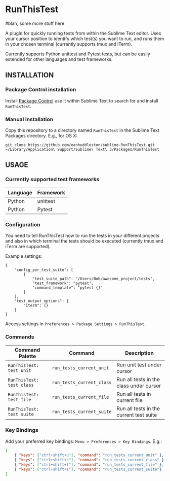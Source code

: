 # RunThisTest
#blah, some more stuff here

A plugin for quickly running tests from within the Sublime Text editor. Uses your cursor position to identify which test(s) you want to run, and runs them in your chosen terminal (currently supports tmux and iTerm).

Currently supports Python unittest and Pytest tests, but can be easily extended for other languages and test frameworks.

## INSTALLATION

### Package Control installation

Install [Package Control](https://packagecontrol.io/) use it within Sublime Text to search for and install `RunThisTest`.

### Manual installation

Copy this repository to a directory named `RunThisTest` in the Sublime Text Packages directory. E.g., for OS X:

`git clone https://github.com/eanhuddleston/sublime-RunThisTest.git ~/Library/Application\ Support/Sublime\ Text\ 3/Packages/RunThisTest`

## USAGE

### Currently supported test frameworks

Language | Framework
-------- | ---------
Python | unittest
Python | Pytest

### Configuration

You need to tell RunThisTest how to run the tests in your different projects and also in which terminal the tests should be executed (currently tmux and iTerm are supported).

Example settings:

```
{
    "config_per_test_suite": [
        {
            "test_suite_path": "/Users/Bob/awesome_project/tests",
            "test_framework": "pytest",
            "command_template": "pytest {}"
        }
    ],
    "test_output_options": {
        "iterm": {}
    }
}
```

Access settings in `Preferences > Package Settings > RunThisTest`.

### Commands

Command Palette | Command | Description
--------------- | ------- | -----------
`RunThisTest: test unit` | `run_tests_current_unit` | Run unit test under cursor
`RunThisTest: test class` | `run_tests_current_class` | Run all tests in the class under cursor
`RunThisTest: test file` | `run_tests_current_file` | Run all tests in current file
`RunThisTest: test suite` | `run_tests_current_suite` | Run all tests in the current test suite

### Key Bindings

Add your preferred key bindings: `Menu > Preferences > Key Bindings`.  E.g.:

```json
[
    { "keys": ["ctrl+shift+u"], "command": "run_tests_current_unit" },
    { "keys": ["ctrl+shift+c"], "command": "run_tests_current_class" },
    { "keys": ["ctrl+shift+f"], "command": "run_tests_current_file" },
    { "keys": ["ctrl+shift+s"], "command": "run_tests_current_suite"}
]
```
